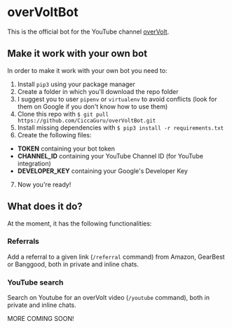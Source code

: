 # overVoltBot

This is the official bot for the YouTube channel [overVolt](https://www.youtube.it/overVoltOfficial).

## Make it work with your own bot
In order to make it work with your own bot you need to:
1. Install `pip3` using your package manager
2. Create a folder in which you'll download the repo folder
3. I suggest you to user `pipenv` or `virtualenv` to avoid conflicts (look for them on Google if you don't know how to use them)
4. Clone this repo with `$ git pull https://github.com/CiccaGuru/overVoltBot.git`
5. Install missing dependencies with `$ pip3 install -r requirements.txt`
6. Create the following files:
  * __TOKEN__ containing your bot token
  * __CHANNEL_ID__ containing your YouTube Channel ID (for YouTube integration)
  * __DEVELOPER_KEY__ containing your Google's Developer Key
7. Now you're ready!

## What does it do?

At the moment, it has the following functionalities:

### Referrals
Add a referral to a given link (`/referral` command) from Amazon, GearBest or Banggood, both in private and inline chats.

### YouTube search
Search on Youtube for an overVolt video (`/youtube` command), both in private and inline chats.

MORE COMING SOON!
